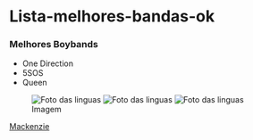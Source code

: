 # Lista-melhores-bandas-ok
<!DOCTYPE html>
<html>
<head>
<meta charset= "utf-8"/>
<title>Bandas</title>
</head>
<body>
<h3>Melhores Boybands</h3>
<ul>
<li>One Direction</li>
<li>5SOS</li>
<li>Queen</li>
</ul>
</ul>
</body>
</html>
<figure>
<img src="foto one direction.jpg"/ alt="Foto das linguas">
<img src="foto 5sos.jpg"/ alt="Foto das linguas">
<img src="foto queen.jpg"/ alt="Foto das linguas">
<figcaption>Imagem</figcaption>
</figure>
<a href="www.mackenzie.br">Mackenzie</a>
</body>
</html>
